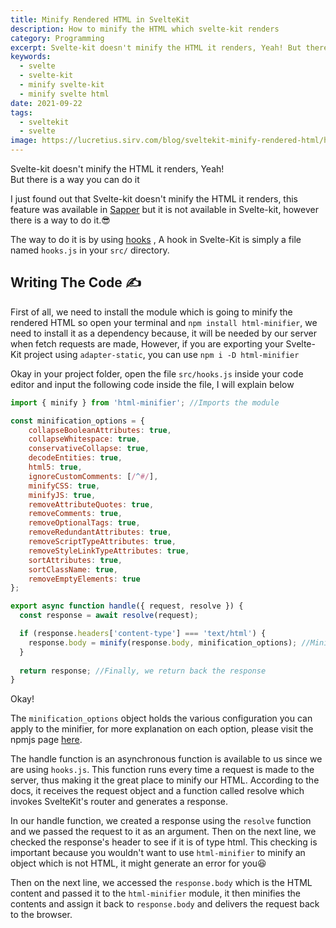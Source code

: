 ```yaml
---
title: Minify Rendered HTML in SvelteKit
description: How to minify the HTML which svelte-kit renders
category: Programming
excerpt: Svelte-kit doesn't minify the HTML it renders, Yeah! But there is a way you can do it
keywords:
  - svelte
  - svelte-kit
  - minify svelte-kit
  - minify svelte html
date: 2021-09-22
tags:
  - sveltekit
  - svelte
image: https://lucretius.sirv.com/blog/sveltekit-minify-rendered-html/hero.jpg
---
```


<p class="intro">
    Svelte-kit doesn't minify the HTML it renders, Yeah!<br/>
    But there is a way you can do it
</p>


I just found out that Svelte-kit doesn't minify the HTML it renders, this feature was available in [Sapper](https://sapper.svelte.dev) but it is not available in Svelte-kit, however there is a way to do it.:sunglasses:

The way to do it is by using [hooks]() , A hook in Svelte-Kit is simply a file named `hooks.js` in your `src/` directory.

## Writing The Code :writing_hand:

First of all, we need to install the module which is going to minify the rendered HTML so open your terminal and `npm install html-minifier`, we need to install it as a dependency because, it will be needed by our server when fetch requests are made, However, if you are exporting your Svelte-Kit project using `adapter-static`, you can use `npm i -D html-minifier`

Okay in your project folder, open the file `src/hooks.js` inside your code editor and input the following code inside the file, I will explain below

```javascript
import { minify } from 'html-minifier'; //Imports the module

const minification_options = {
	collapseBooleanAttributes: true,
	collapseWhitespace: true,
	conservativeCollapse: true,
	decodeEntities: true,
	html5: true,
	ignoreCustomComments: [/^#/],
	minifyCSS: true,
	minifyJS: true,
	removeAttributeQuotes: true,
	removeComments: true,
	removeOptionalTags: true,
	removeRedundantAttributes: true,
	removeScriptTypeAttributes: true,
	removeStyleLinkTypeAttributes: true,
	sortAttributes: true,
	sortClassName: true,
	removeEmptyElements: true
};

export async function handle({ request, resolve }) {
  const response = await resolve(request);

  if (response.headers['content-type'] === 'text/html') {
    response.body = minify(response.body, minification_options); //Minifies the response.body
  }
  
  return response; //Finally, we return back the response
}
```

Okay! 

The `minification_options` object holds the various configuration you can apply to the minifier, for more explanation on each option, please visit the npmjs page [here](https://www.npmjs.com/package/html-minifier).

The handle function is an asynchronous function is available to us since we are using `hooks.js`. This function runs every time a request is made to the server, thus making it the great place to minify our HTML. According to the docs, it receives the request object and a function called resolve which invokes SvelteKit's router and generates a response.

In our handle function, we created a response using the `resolve` function and we passed the request to it as an argument. Then on the next line, we checked the response's header to see if it is of type html. This checking is important because you wouldn't want to use `html-minifier` to minify an object which is not HTML, it might generate an error for you:laughing:

Then on the next line, we accessed the `response.body` which is the HTML content and passed it to the `html-minifier` module, it then minifies the contents and assign it back to `response.body` and delivers the request back to the browser.
